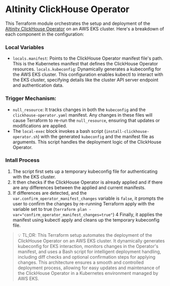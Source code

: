 # Altinity ClickHouse Operator

This Terraform module orchestrates the setup and deployment of the [Altinity ClickHouse Operator](https://github.com/Altinity/clickhouse-operator) on an AWS EKS cluster. Here's a breakdown of each component in the configuration:

### Local Variables
- `locals.manifest`: Points to the ClickHouse Operator manifest file's path. This is the Kubernetes manifest that defines the ClickHouse Operator resources.
`locals.kubeconfig`: Dynamically generates a kubeconfig for the AWS EKS cluster. This configuration enables kubectl to interact with the EKS cluster, specifying details like the cluster API server endpoint and authentication data.

### Trigger Mechanism:
- `null_resource`: It tracks changes in both the `kubeconfig` and the `clickhouse-operator.yaml` manifest. Any changes in these files will cause Terraform to re-run the `null_resource`, ensuring that updates or modifications are applied.
- The `local-exec` block invokes a bash script (`install-clickhouse-operator.sh`) with the generated `kubeconfig` and the manifest file as arguments. This script handles the deployment logic of the ClickHouse Operator.

### Intall Process
1. The script first sets up a temporary kubeconfig file for authenticating with the EKS cluster.
2. It then checks if the ClickHouse Operator is already applied and if there are any differences between the applied and current manifests.
3. If differences are detected, and the `var.confirm_operator_manifest_changes` variable is `false`, it prompts the user to confirm the changes by re-running Terraform apply with the variable set to true (`terraform plan -var="confirm_operator_manifest_changes=true"`)
4 Finally, it applies the manifest using kubectl apply and cleans up the temporary kubeconfig file.

> 💡 TL;DR: This Terraform setup automates the deployment of the ClickHouse Operator on an AWS EKS cluster. It dynamically generates kubeconfig for EKS interaction, monitors changes in the Operator's manifest, and uses a Bash script for intelligent deployment handling, including diff checks and optional confirmation steps for applying changes. This architecture ensures a smooth and controlled deployment process, allowing for easy updates and maintenance of the ClickHouse Operator in a Kubernetes environment managed by AWS EKS.